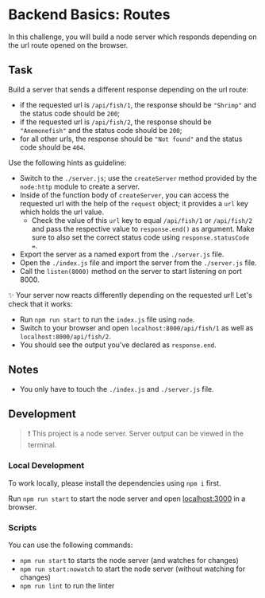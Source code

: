# Backend Basics: Routes

In this challenge, you will build a node server which responds depending on the url route opened on the browser.

## Task

Build a server that sends a different response depending on the url route:

-   if the requested url is `/api/fish/1`, the response should be `"Shrimp"` and the status code should be `200`;
-   if the requested url is `/api/fish/2`, the response should be `"Anemonefish"` and the status code should be `200`;
-   for all other urls, the response should be `"Not found"` and the status code should be `404`.

Use the following hints as guideline:

-   Switch to the `./server.js`; use the `createServer` method provided by the `node:http` module to create a server.
-   Inside of the function body of `createServer`, you can access the requested url with the help of the `request` object; it provides a `url` key which holds the url value.
    -   Check the value of this `url` key to equal `/api/fish/1` or `/api/fish/2` and pass the respective value to `response.end()` as argument. Make sure to also set the correct status code using `response.statusCode =`.
-   Export the server as a named export from the `./server.js` file.
-   Open the `./index.js` file and import the server from the `./server.js` file.
-   Call the `listen(8000)` method on the server to start listening on port 8000.

✨ Your server now reacts differently depending on the requested url! Let's check that it works:

-   Run `npm run start` to run the `index.js` file using `node`.
-   Switch to your browser and open `localhost:8000/api/fish/1` as well as `localhost:8000/api/fish/2`.
-   You should see the output you've declared as `response.end`.

## Notes

-   You only have to touch the `./index.js` and `./server.js` file.

## Development

> ❗️ This project is a node server. Server output can be viewed in the terminal.

### Local Development

To work locally, please install the dependencies using `npm i` first.

Run `npm run start` to start the node server and open [localhost:3000](http://localhost:3000) in a browser.

### Scripts

You can use the following commands:

-   `npm run start` to starts the node server (and watches for changes)
-   `npm run start:nowatch` to start the node server (without watching for changes)
-   `npm run lint` to run the linter
